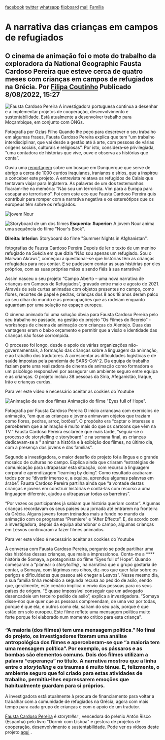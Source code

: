 [facebook](https://www.facebook.com/sharer/sharer.php?u=https%3A%2F%2Fwww.natgeo.pt%2Ffamilia%2F2022%2F08%2Fa-narrativa-das-criancas-em-campos-de-refugiados) [twitter](https://twitter.com/share?url=https%3A%2F%2Fwww.natgeo.pt%2Ffamilia%2F2022%2F08%2Fa-narrativa-das-criancas-em-campos-de-refugiados&via=natgeo&text=A%20narrativa%20das%20crian%C3%A7as%20em%20campos%20de%20refugiados) [whatsapp](https://web.whatsapp.com/send?text=https%3A%2F%2Fwww.natgeo.pt%2Ffamilia%2F2022%2F08%2Fa-narrativa-das-criancas-em-campos-de-refugiados) [flipboard](https://share.flipboard.com/bookmarklet/popout?v=2&title=A%20narrativa%20das%20crian%C3%A7as%20em%20campos%20de%20refugiados&url=https%3A%2F%2Fwww.natgeo.pt%2Ffamilia%2F2022%2F08%2Fa-narrativa-das-criancas-em-campos-de-refugiados) [mail](mailto:?subject=NatGeo&body=https%3A%2F%2Fwww.natgeo.pt%2Ffamilia%2F2022%2F08%2Fa-narrativa-das-criancas-em-campos-de-refugiados%20-%20A%20narrativa%20das%20crian%C3%A7as%20em%20campos%20de%20refugiados) [Família](https://www.natgeo.pt/familia) 
# A narrativa das crianças em campos de refugiados 
## O cinema de animação foi o mote do trabalho da exploradora da National Geographic Fausta Cardoso Pereira que esteve cerca de quatro meses com crianças em campos de refugiados na Grécia. Por [Filipa Coutinho](https://www.natgeo.pt/autor/filipa-coutinho) Publicado 8/08/2022, 15:27 
![Fausta Cardoso Pereira](img/files_styles_image_00_public_fausta.jpg)
A investigadora portuguesa continua a desenhar e a implementar projetos de cooperação, desenvolvimento e sustentabilidade. Está atualmente a desenvolver trabalho para Moçambique, em conjunto com ONGs. 

Fotografia por Ozias Filho Quando lhe peço para descrever o seu trabalho em algumas frases, Fausta Cardoso Pereira explica que tem “um trabalho interdisciplinar, que vai desde a gestão até à arte, com pessoas de várias origens sociais, culturais e religiosas”. Por isto, considera-se privilegiada, “uma contadora de histórias que vive, ouve e observa as histórias que conta”. 

Ouviu uma [reportagem](https://www.tsf.pt/internacional/eu-so-tenho-um-sonho-chegar-ao-reino-unido-10293770.html) sobre um bosque em Dunquerque que serve de abrigo a cerca de 1000 curdos iraquianos, iranianos e sírios, que a inspirou a conceber este projeto. A entrevista relatava os refugidos de Calais que tentavam viajar para Inglaterra. As palavras de um dos testemunhos ficaram-lhe na memória: “Não sou um terrorista. Vim para a Europa para escapar ao terrorismo”. Foi com este eco que Fausta Cardoso Pereira quis contribuir para romper com a narrativa negativa e os estereótipos que os europeus têm sobre os refugiados. 

![jovem Nour](img/files_styles_image_00_public_fausta.jpg)

![Storyboard de um dos filmes](img/files_styles_image_00_public_fausta.jpg)
**Esquerda:** **Superior:** A jovem Nour anima uma sequência do filme "Nour's Book". 

**Direita:** **Inferior:** Storyboard do filme "Summer Nights in Afghanistan". 

fotografias de Fausta Cardoso Pereira Depois de ler o texto de um menino refugiado na Suécia em que dizia “Não sou apenas um refugiado. Sou o Marwan Akrawi.”, começou a questionar-se que histórias têm as crianças refugiadas para nos contar. E se pudessem contar as suas histórias por eles próprios, com as suas próprias mãos e sendo fiéis à sua narrativa? 

Assim nasceu o seu projeto “Campo Aberto – uma nova narrativa de crianças em Campos de Refugiados”, gravado entre maio e agosto de 2021. Através de seis curtas animadas com objetos presentes no campo, como flores, recortes de papel e pedras, crianças dos 8 aos 18 anos deram palco ao seu olhar do mundo e às preocupações que as rodeiam enquanto aguardam por uma solução no espaço europeu. 

O cinema animado foi uma solução óbvia para Fausta Cardoso Pereira pelo seu trabalho no passado, na gestão do projeto “Os Filmes do Recreio” - workshops de cinema de animação com crianças do Alentejo. Duas das vantagens eram o baixo orçamento e permitir que a visão e identidade das crianças não fosse corrompida. 

O processo foi longo, desde o apoio de várias organizações não-governamentais, à formação das crianças sobre a linguagem da animação, e ao trabalho dos tradutores. A acrescentar as dificuldades logísticas e de saúde impostas pela pandemia de SARS-CoV-2. Da equipa de trabalho faziam parte uma realizadora de cinema de animação como formadora e um psicólogo responsável por assegurar um ambiente seguro entre equipa e as crianças. O projeto incluiu 38 pessoas da Síria, Afeganistão, Iraque, Irão e crianças curdas. 

Para ver este vídeo é necessário aceitar as cookies do Youtube 

![Animação de um dos filmes](img/files_styles_image_00_public_fausta.jpg)
Animação do filme "Eyes full of Hope". 

Fotografia por Fausta Cardoso Pereira O início arrancava com exercícios de animação, “em que as crianças e jovens animavam objetos que traziam como flores, pedras, arroz, botões”. O propósito era “captar o interesse e perceberem que a animação é muito mais do que os cartoons que vêm na TV.” Fausta Cardoso Pereira esclarece que mais tarde, “seguia-se o processo de storytelling e storyboard” e na semana final, as crianças dedicavam-se a “ animar a história e à exibição dos filmes, no último dia, com a presença dos jovens e das famílias”. 

Segundo a investigadora, o maior desafio do projeto foi a língua e o grande mosaico de culturas no campo. Explica ainda que criaram “estratégias de comunicação para ultrapassar esta situação, com recurso a linguagem corporal e aprendizagem “learning by doing”. Como resultado acabaram todos por se “divertir imenso e, a equipa, aprendeu algumas palavras em árabe”. Fausta Cardoso Pereira partilha ainda que “a vontade destas crianças e jovens em construir histórias e contá-las com recurso a uma linguagem diferente, ajudou a ultrapassar todas as barreiras”. 

“Por vezes os participantes já sabiam que história queriam contar”. Algumas crianças recordavam os seus países ou a jornada até entrarem na fronteira da Grécia. Alguns jovens foram treinados mais a fundo no mundo da animação com os programas “Premiere” e “After Effects”. E, de acordo com a investigadora, depois da equipa abandonar o campo, algumas crianças em Lesvos continuaram a fazer filmes animados. 

Para ver este vídeo é necessário aceitar as cookies do Youtube 

À conversa com Fausta Cardoso Pereira, pergunto se pode partilhar uma das histórias dessas crianças, que mais a impressionou. Conta-me a **** história de Somaya, a protagonista do filme “Eyes full of Hope”. Quando começaram a “planear o _storytelling_ , na narrativa que o grupo gostaria de contar, a Somaya, com lágrimas nos olhos, diz-nos que quer falar sobre os perigos e dificuldades que passou até chegar a Lesvos”. Nesse mesmo dia, a sua família tinha recebido a segunda recusa ao pedido de asilo, sendo que, geralmente, este cenário implica o envio das pessoas para os seus países de origem. “É quase impossível conseguir que um advogado desencadeie um terceiro pedido de asilo”, explica a investigadora. “Somaya disse-nos que quer que as pessoas compreendam, de uma vez por todas, porque é que ela, e outros como ela, saíram do seu país, porque é que estão em solo europeu. Este filme reflete uma mensagem política muito forte porque foi elaborado num momento crítico para esta criança”. 

### “A maioria (dos filmes) tem uma mensagem política.” No final do projeto, os investigadores fizeram uma análise antropológica dos filmes e aperceberam-se que “a maioria tem uma mensagem política”. Por exemplo, os pássaros e as bombas são elementos comuns. Dois dos filmes utilizam a palavra “esperança” no título. A narrativa mostrou que a linha entre o _storytelling_ e os traumas é muito ténue. E, felizmente, o ambiente seguro que foi criado para estas atividades de trabalho, permitiu-lhes expressarem emoções que habitualmente guardam para si próprios. 

A investigadora está atualmente à procura de financiamento para voltar a trabalhar com a comunidade de refugiados na Grécia, agora com mais tempo para cada grupo de crianças e com o apoio de um tradutor. 

[Fausta Cardoso Pereira](http://www.faustacardosopereira.com/) é _storyteller_ , vencedora do prémio Antón Risco (Espanha) pelo livro "Dormir com Lisboa" e gestora de projetos de cooperação, desenvolvimento e sustentabilidade. Pode ver os vídeos deste projeto [aqui](https://www.youtube.com/channel/UC7_KyGXsCEhRVk7kn_yJ3AA/videos) . 

